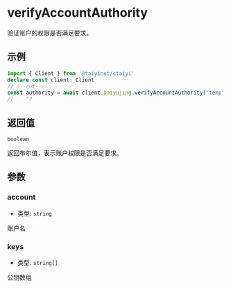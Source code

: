 # verifyAccountAuthority

验证账户的权限是否满足要求。

## 示例

```ts twoslash
import { Client } from '@taiyinet/ctaiyi'
declare const client: Client
// ---cut---
const authority = await client.baiyujing.verifyAccountAuthority('temp', [])
//    ^?
```

## 返回值

`boolean`

返回布尔值，表示账户权限是否满足要求。

## 参数

### account

- 类型: `string`

账户名

### keys

- 类型: `string[]`

公钥数组
